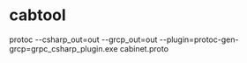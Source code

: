 # cabtool

protoc --csharp_out=out --grcp_out=out --plugin=protoc-gen-grcp=grpc_csharp_plugin.exe cabinet.proto